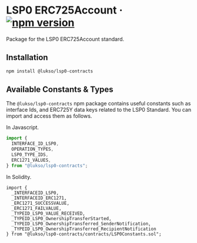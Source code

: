 # LSP0 ERC725Account &middot; [![npm version](https://img.shields.io/npm/v/@lukso/lsp0-contracts.svg?style=flat)](https://www.npmjs.com/package/@lukso/lsp0-contracts)

Package for the LSP0 ERC725Account standard.

## Installation

```bash
npm install @lukso/lsp0-contracts
```

## Available Constants & Types

The `@lukso/lsp0-contracts` npm package contains useful constants such as interface Ids, and ERC725Y data keys related to the LSP0 Standard. You can import and access them as follows.

In Javascript.

```js
import {
  INTERFACE_ID_LSP0,
  OPERATION_TYPES,
  LSP0_TYPE_IDS,
  ERC1271_VALUES,
} from "@lukso/lsp0-contracts";
```

In Solidity.

<!-- prettier-ignore -->
```solidity
import {
  _INTERFACEID_LSP0,
  _INTERFACEID_ERC1271,
  _ERC1271_SUCCESSVALUE,
  _ERC1271_FAILVALUE,
  _TYPEID_LSP0_VALUE_RECEIVED,
  _TYPEID_LSP0_OwnershipTransferStarted,
  _TYPEID_LSP0_OwnershipTransferred_SenderNotification,
  _TYPEID_LSP0_OwnershipTransferred_RecipientNotification
} from "@lukso/lsp0-contracts/contracts/LSP0Constants.sol";
```
